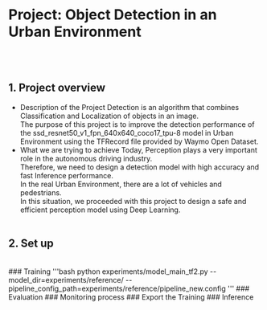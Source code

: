 # Project: Object Detection in an Urban Environment
<br/><br/>
## 1. Project overview
- Description of the Project
Detection is an algorithm that combines Classification and Localization of objects in an image.<br/>
The purpose of this project is to improve the detection performance of the ssd_resnet50_v1_fpn_640x640_coco17_tpu-8 model in Urban Environment using the TFRecord file provided by Waymo Open Dataset.<br/>
- What we are trying to achieve
Today, Perception plays a very important role in the autonomous driving industry.<br/>
Therefore, we need to design a detection model with high accuracy and fast Inference performance.<br/>
In the real Urban Environment, there are a lot of vehicles and pedestrians.<br/>
In this situation, we proceeded with this project to design a safe and efficient perception model using Deep Learning.<br/><br/>

## 2. Set up
<br/>
### Training
'''bash
python experiments/model_main_tf2.py --model_dir=experiments/reference/ --pipeline_config_path=experiments/reference/pipeline_new.config
'''
### Evaluation
### Monitoring process
### Export the Training
### Inference
